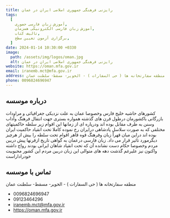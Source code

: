 ```yaml
---
title: رایزنی فرهنگی جمهوری اسلامی ایران در عمان
tags:
  [
    آموزش زبان فارسی حضوری,
    آموزش زبان فارسی الکترونیکی همزمان,
    تالیف کتاب,
    برگزاری آزمون تعیین سطح,
  ]
date: 2024-01-14 10:30:00 +0330
image:
  path: /assets/img/logos/oman.jpg
  alt: رایزنی فرهنگی جمهوری اسلامی ایران در عمان
website: https://oman.mfa.gov.ir
email: iranemb.mct@mfa.gov.ir
address: منطقه سفارتخانه ها ( حی السفارات ) - الخویر- مسقط- سلطنت عمان
phone: 0096824696947
---
```


## درباره موسسه

کشورهای حاشیه خلیج فارس وخصوصا عمان به علت نزدیکی جغرافیائی و مراودات بازرگانی باکشورمان درطول قرن های گذشته همواره بستری جهت انتقال فرهنگ وآداب وسنن به طرف مقابل بوده اند ودرپاره ای از زمانها این اقوام زیر سلطه حاکمیتهای مختلفی که به صورت سلاسل پادشاهی درایران رخ نموده کاملا تحت انقیاد حاکمیت ایران بوده اند دراین میان قهراً زبان وفرهنگ قوه قاهر اقوام تحت سلطه را بیش از هرچیز دیگرمورد تاثیر قرار می داد. زبان فارسی درعمان به گواهی تاریخ ازقرنها پیش دربین مردم وخصوصا حکام دست نشانده آن که تحت انقیاد شاهان ایرانی بودند رواج داشته واکنون نیز علیرغم گذشت دهه های متوالی این زبان دربین مردم این کشور محبوبیت خودراداراست

## تماس با موسسه

منطقه سفارتخانه ها ( حی السفارات ) - الخویر- مسقط- سلطنت عمان

- 0096824696947
- 09123464296
- iranemb.mct@mfa.gov.ir
- https://oman.mfa.gov.ir
